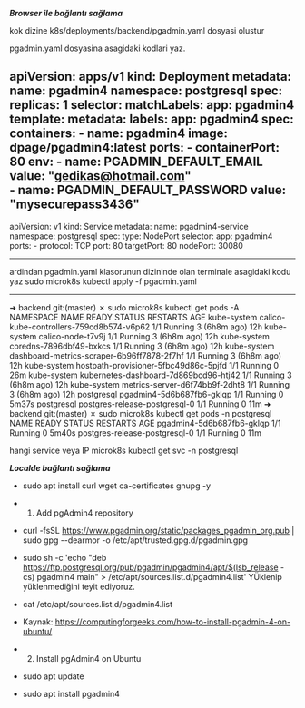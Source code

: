 ***Browser ile bağlantı sağlama***

kok dizine k8s/deployments/backend/pgadmin.yaml dosyasi olustur

pgadmin.yaml dosyasina asagidaki kodlari yaz.

apiVersion: apps/v1
kind: Deployment
metadata:
  name: pgadmin4
  namespace: postgresql
spec:
  replicas: 1
  selector:
    matchLabels:
      app: pgadmin4
  template:
    metadata:
      labels:
        app: pgadmin4
    spec:
      containers:
      - name: pgadmin4
        image: dpage/pgadmin4:latest
        ports:
        - containerPort: 80
        env:
        - name: PGADMIN_DEFAULT_EMAIL
          value: "gedikas@hotmail.com"     
        - name: PGADMIN_DEFAULT_PASSWORD
          value: "mysecurepass3436"
---
apiVersion: v1
kind: Service
metadata:
  name: pgadmin4-service
  namespace: postgresql
spec:
  type: NodePort
  selector:
    app: pgadmin4
  ports:
    - protocol: TCP
      port: 80
      targetPort: 80
      nodePort: 30080

---
ardindan pgadmin.yaml klasorunun dizininde olan terminale asagidaki kodu yaz 
sudo microk8s kubectl apply -f pgadmin.yaml

---

➜  backend git:(master) ✗ sudo microk8s kubectl get pods -A           
NAMESPACE     NAME                                         READY   STATUS    RESTARTS       AGE
kube-system   calico-kube-controllers-759cd8b574-v6p62     1/1     Running   3 (6h8m ago)   12h
kube-system   calico-node-t7v9j                            1/1     Running   3 (6h8m ago)   12h
kube-system   coredns-7896dbf49-bxkcs                      1/1     Running   3 (6h8m ago)   12h
kube-system   dashboard-metrics-scraper-6b96ff7878-2f7hf   1/1     Running   3 (6h8m ago)   12h
kube-system   hostpath-provisioner-5fbc49d86c-5pjfd        1/1     Running   0              26m
kube-system   kubernetes-dashboard-7d869bcd96-htj42        1/1     Running   3 (6h8m ago)   12h
kube-system   metrics-server-d6f74bb9f-2dht8               1/1     Running   3 (6h8m ago)   12h
postgresql    pgadmin4-5d6b687fb6-gklqp                    1/1     Running   0              5m37s
postgresql    postgres-release-postgresql-0                1/1     Running   0              11m
➜  backend git:(master) ✗ sudo microk8s kubectl get pods -n postgresql
NAME                            READY   STATUS    RESTARTS   AGE
pgadmin4-5d6b687fb6-gklqp       1/1     Running   0          5m40s
postgres-release-postgresql-0   1/1     Running   0          11m


hangi service veya IP 
microk8s kubectl get svc -n postgresql



***Localde bağlantı sağlama***
- sudo apt install curl wget ca-certificates gnupg -y
- 1. Add pgAdmin4 repository
- curl  -fsSL https://www.pgadmin.org/static/packages_pgadmin_org.pub | sudo gpg --dearmor -o /etc/apt/trusted.gpg.d/pgadmin.gpg
- sudo sh -c 'echo "deb https://ftp.postgresql.org/pub/pgadmin/pgadmin4/apt/$(lsb_release -cs) pgadmin4 main" > /etc/apt/sources.list.d/pgadmin4.list'
YÜklenip yüklenmediğini teyit ediyoruz.
- cat /etc/apt/sources.list.d/pgadmin4.list
- Kaynak: https://computingforgeeks.com/how-to-install-pgadmin-4-on-ubuntu/

- 2. Install pgAdmin4 on Ubuntu
- sudo apt update
- sudo apt install pgadmin4

